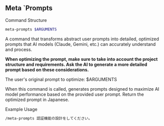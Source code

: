 ## Meta `Prompts
Command Structure
```bash
meta-prompts $ARGUMENTS 
```

A command that transforms abstract user prompts into detailed, optimized prompts that AI models (Claude, Gemini, etc.) can accurately understand and process. 

**When optimizing the prompt, make sure to take into account the project structure and requirements. Ask the AI to generate a more detailed prompt based on these considerations.**
 
The user's original prompt to optimize: $ARGUMENTS 

When this command is called, generates prompts designed to maximize AI model performance based on the provided user prompt. 
Return the optimized prompt in Japanese.

Example Usage
```bash
/meta-prompts 認証機能の設計をしてください。
```